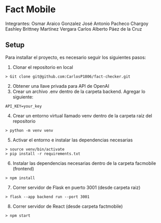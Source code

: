 # Fact Mobile

Integrantes:
Osmar Araico Gonzalez
José Antonio Pacheco Chargoy
Eashley Brittney Martínez Vergara
Carlos Alberto Páez de la Cruz

## Setup

Para installar el proyecto, es necesario seguir los siguientes pasos:

1) Clonar el repositorio en local
```
> Git clone git@github.com:CarlosP1806/fact-checker.git
```
2) Obtener una llave privada para API de OpenAI
3) Crear un archivo .env dentro de la carpeta backend. Agregar lo siguiente:
```
API_KEY=your_key
```
4) Crear un entorno virtual llamado venv dentro de la carpeta raíz del repositorio
```
> python -m venv venv
```
5) Activar el entorno e instalar las dependencias necesarias
```
> source venv/bin/activate
> pip install -r requirements.txt
```
6) Instalar las dependencias necesarias dentro de la carpeta facmobile (frontend)
```
> npm install
```
7) Correr servidor de Flask en puerto 3001 (desde carpeta raiz)
```
> flask --app backend run --port 3001
```
8) Correr servidor de React (desde carpeta factmobile)
```
> npm start
```